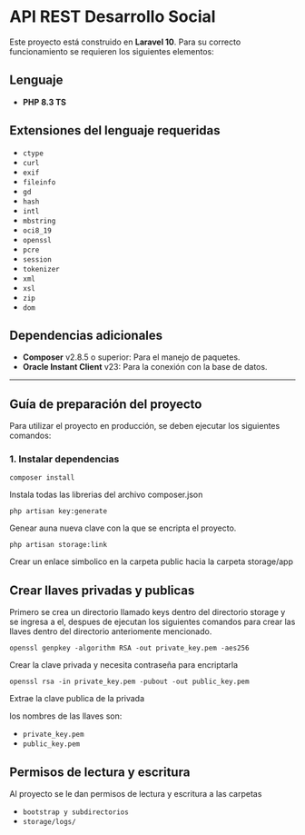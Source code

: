 # API REST Desarrollo Social

Este proyecto está construido en **Laravel 10**. Para su correcto funcionamiento se requieren los siguientes elementos:

## Lenguaje

- **PHP 8.3 TS**

## Extensiones del lenguaje requeridas

- `ctype`
- `curl`
- `exif`
- `fileinfo`
- `gd`
- `hash`
- `intl`
- `mbstring`
- `oci8_19`
- `openssl`
- `pcre`
- `session`
- `tokenizer`
- `xml`
- `xsl`
- `zip`
- `dom`

## Dependencias adicionales

- **Composer** v2.8.5 o superior: Para el manejo de paquetes.
- **Oracle Instant Client** v23: Para la conexión con la base de datos.

---

## Guía de preparación del proyecto

Para utilizar el proyecto en producción, se deben ejecutar los siguientes comandos:

### 1. Instalar dependencias
 
    composer install
Instala todas las librerias del archivo composer.json

    php artisan key:generate
Genear auna nueva clave con la que se encripta el proyecto.

    php artisan storage:link
Crear un enlace simbolico en la carpeta public hacia la carpeta storage/app

## Crear llaves privadas y publicas

Primero se crea un directorio llamado keys dentro del directorio storage y se ingresa a el, despues de ejecutan los siguientes comandos para crear las llaves dentro del directorio anteriomente mencionado.

    openssl genpkey -algorithm RSA -out private_key.pem -aes256 
Crear la clave privada y necesita contraseña para encriptarla

    openssl rsa -in private_key.pem -pubout -out public_key.pem
Extrae la clave publica de la privada

los nombres de las llaves son:
- `private_key.pem`
- `public_key.pem`

## Permisos de lectura y escritura

Al proyecto se le dan permisos de lectura y escritura a las carpetas 

- `bootstrap y subdirectorios`
- `storage/logs/`










